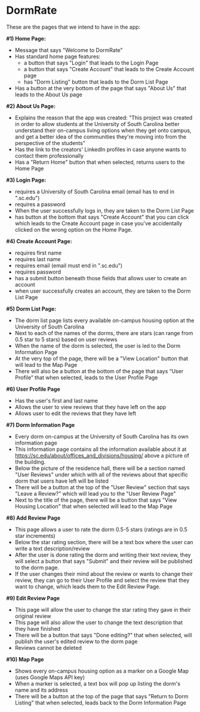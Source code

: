 # DormRate

These are the pages that we intend to have in the app:

**#1) Home Page:**
- Message that says "Welcome to DormRate"
- Has standard home page features:
  - a button that says "Login" that leads to the Login Page
  - a button that says "Create Account" that leads to the Create Account page
  - has "Dorm Listing" button that leads to the Dorm List Page
- Has a button at the very bottom of the page that says "About Us" that leads to the About Us page

**#2) About Us Page:**
- Explains the reason that the app was created: "This project was created in order to allow students at the University of South Carolina better understand their on-campus living options when they get onto campus, and get a better idea of the communities they're moving into from the perspective of the students"
- Has the link to the creators' LinkedIn profiles in case anyone wants to contact them professionally
- Has a "Return Home" button that when selected, returns users to the Home Page
  
**#3) Login Page:**
- requires a University of South Carolina email (email has to end in ".sc.edu")
- requires a password
- When the user successfully logs in, they are taken to the Dorm List Page
- has button at the bottom that says "Create Account" that you can click which leads to the Create Account page in case you've 
accidentally clicked on the wrong option on the Home Page.

**#4) Create Account Page:**
- requires first name
- requires last name
- requires email (email must end in ".sc.edu")
- requires password
- has a submit button beneath those fields that allows user to create an account
- when user successfully creates an account, they are taken to the Dorm List Page

**#5) Dorm List Page:**
- The dorm list page lists every available on-campus housing option at the University of South Carolina
- Next to each of the names of the dorms, there are stars (can range from 0.5 star to 5 stars) based on user reviews
- When the name of the dorm is selected, the user is led to the Dorm Information Page
- At the very top of the page, there will be a "View Location" button that will lead to the Map Page
- There will also be a button at the bottom of the page that says “User Profile” that when selected, leads to the User Profile Page

**#6) User Profile Page**
-	Has the user's first and last name
-	Allows the user to view reviews that they have left on the app
-	Allows user to edit the reviews that they have left

**#7) Dorm Information Page**
- Every dorm on-campus at the University of South Carolina has its own information page
- This information page contains all the information available about it at https://sc.edu/about/offices_and_divisions/housing/ above a picture of the building.
- Below the picture of the residence hall, there will be a section named "User Reviews" under which with all of the reviews about that specific dorm that users have left
  will be listed
- There will be a button at the top of the "User Review" section that says "Leave a Review?" which will lead
  you to the "User Review Page"
- Next to the title of the page, there will be a button that says "View Housing Location" that when selected will lead to the Map Page
  
 **#8) Add Review Page**
 - This page allows a user to rate the dorm 0.5-5 stars (ratings are in 0.5 star increments)
 - Below the star rating section, there will be a text box where the user can write a text description/review
 - After the user is done rating the dorm and writing their text review, they will select a button that says "Submit"
   and their review will be published to the dorm page.
 - If the user changes their mind about the review or wants to change their review, they can go to their User Profile and select the
   review that they want to change, which leads them to the Edit Review Page. 
   
 **#9) Edit Review Page**
 - This page will allow the user to change the star rating they gave in their original review
 - This page will also allow the user to change the text description that they have finished 
 - There will be a button that says "Done editing?" that when selected, will publish the user's edited review to the dorm page
 - Reviews cannot be deleted
 
 **#10) Map Page**
 - Shows every on-campus housing option as a marker on a Google Map (uses Google Maps API key)
 - When a marker is selected, a text box will pop up listing the dorm's name and its address
 - There will be a button at the top of the page that says "Return to Dorm Listing" that when selected, leads back to the Dorm Information Page

